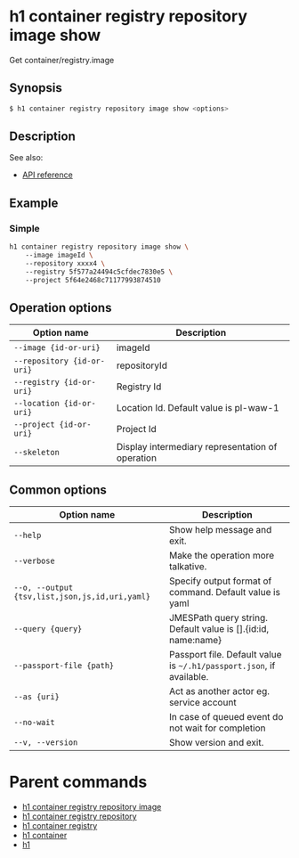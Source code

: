 
# h1 container registry repository image show

Get container/registry.image

## Synopsis

```bash
$ h1 container registry repository image show <options>
```

## Description

See also:

* [API reference](https://api.hyperone.com/v2/docs#operation/container_project_registry_repository_image_get)

## Example


### Simple

```bash
h1 container registry repository image show \ 
	--image imageId \ 
	--repository xxxx4 \ 
	--registry 5f577a24494c5cfdec7830e5 \ 
	--project 5f64e2468c71177993874510
```

## Operation options

| Option name                    | Description                                      |
| ------------------------------ | ------------------------------------------------ |
| ```--image {id-or-uri}```      | imageId                                          |
| ```--repository {id-or-uri}``` | repositoryId                                     |
| ```--registry {id-or-uri}```   | Registry Id                                      |
| ```--location {id-or-uri}```   | Location Id. Default value is pl-waw-1           |
| ```--project {id-or-uri}```    | Project Id                                       |
| ```--skeleton```               | Display intermediary representation of operation |

## Common options

| Option name                                        | Description                                                              |
| -------------------------------------------------- | ------------------------------------------------------------------------ |
| ```--help```                                       | Show help message and exit.                                              |
| ```--verbose```                                    | Make the operation more talkative.                                       |
| ```--o, --output {tsv,list,json,js,id,uri,yaml}``` | Specify output format of command. Default value is yaml                  |
| ```--query {query}```                              | JMESPath query string. Default value is [].\{id:id, name:name\}          |
| ```--passport-file {path}```                       | Passport file. Default value is ```~/.h1/passport.json```, if available. |
| ```--as {uri}```                                   | Act as another actor eg. service account                                 |
| ```--no-wait```                                    | In case of queued event do not wait for completion                       |
| ```--v, --version```                               | Show version and exit.                                                   |

# Parent commands

* [h1 container registry repository image](./../README.md)
* [h1 container registry repository](./../../README.md)
* [h1 container registry](./../../../README.md)
* [h1 container](./../../../../README.md)
* [h1](./../../../../../README.md)
